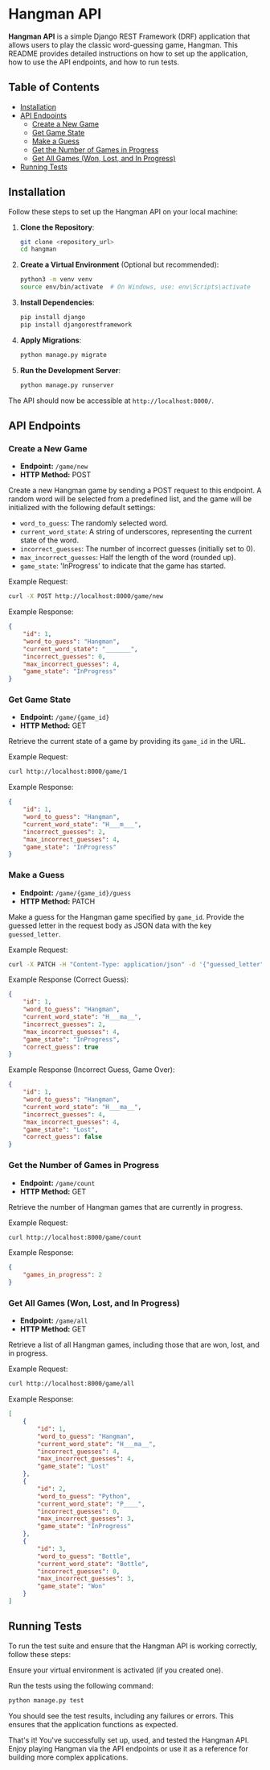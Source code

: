 # Hangman API

**Hangman API** is a simple Django REST Framework (DRF) application that allows users to play the classic word-guessing game, Hangman. This README provides detailed instructions on how to set up the application, how to use the API endpoints, and how to run tests.

## Table of Contents

- [Installation](#installation)
- [API Endpoints](#api-endpoints)
  - [Create a New Game](#create-a-new-game)
  - [Get Game State](#get-game-state)
  - [Make a Guess](#make-a-guess)
  - [Get the Number of Games in Progress](#get-the-number-of-games-in-progress)
  - [Get All Games (Won, Lost, and In Progress)](#get-all-games-won-lost-and-in-progress)
- [Running Tests](#running-tests)

## Installation

Follow these steps to set up the Hangman API on your local machine:

1. **Clone the Repository**:

    ```bash
    git clone <repository_url>
    cd hangman
    ```

2. **Create a Virtual Environment** (Optional but recommended):

    ```bash
    python3 -m venv venv
    source env/bin/activate  # On Windows, use: env\Scripts\activate
    ```

3. **Install Dependencies**:

    ```bash
    pip install django
    pip install djangorestframework
    ```

4. **Apply Migrations**:

    ```bash
    python manage.py migrate
    ```

5. **Run the Development Server**:

    ```bash
    python manage.py runserver
    ```

The API should now be accessible at `http://localhost:8000/`.

## API Endpoints

### Create a New Game

- **Endpoint:** `/game/new`
- **HTTP Method:** POST

Create a new Hangman game by sending a POST request to this endpoint. A random word will be selected from a predefined list, and the game will be initialized with the following default settings:

- `word_to_guess`: The randomly selected word.
- `current_word_state`: A string of underscores, representing the current state of the word.
- `incorrect_guesses`: The number of incorrect guesses (initially set to 0).
- `max_incorrect_guesses`: Half the length of the word (rounded up).
- `game_state`: 'InProgress' to indicate that the game has started.

Example Request:

```bash
curl -X POST http://localhost:8000/game/new
```

Example Response:
```json
{
    "id": 1,
    "word_to_guess": "Hangman",
    "current_word_state": "_______",
    "incorrect_guesses": 0,
    "max_incorrect_guesses": 4,
    "game_state": "InProgress"
}
```
### Get Game State

- **Endpoint:**  `/game/{game_id}`
- **HTTP Method:** GET

Retrieve the current state of a game by providing its `game_id` in the URL.

Example Request:
```bash
curl http://localhost:8000/game/1
```

Example Response:
```json
{
    "id": 1,
    "word_to_guess": "Hangman",
    "current_word_state": "H___m___",
    "incorrect_guesses": 2,
    "max_incorrect_guesses": 4,
    "game_state": "InProgress"
}
```

### Make a Guess

- **Endpoint:**  `/game/{game_id}/guess`
- **HTTP Method:** PATCH

Make a guess for the Hangman game specified by `game_id`. Provide the guessed letter in the request body as JSON data with the key `guessed_letter`.

Example Request:
```bash
curl -X PATCH -H "Content-Type: application/json" -d '{"guessed_letter": "a"}' http://localhost:8000/game/1/guess
```

Example Response (Correct Guess):
```json
{
    "id": 1,
    "word_to_guess": "Hangman",
    "current_word_state": "H___ma__",
    "incorrect_guesses": 2,
    "max_incorrect_guesses": 4,
    "game_state": "InProgress",
    "correct_guess": true
}
```

Example Response (Incorrect Guess, Game Over):
```json
{
    "id": 1,
    "word_to_guess": "Hangman",
    "current_word_state": "H___ma__",
    "incorrect_guesses": 4,
    "max_incorrect_guesses": 4,
    "game_state": "Lost",
    "correct_guess": false
}
```

### Get the Number of Games in Progress

- **Endpoint:**  `/game/count`
- **HTTP Method:** GET

Retrieve the number of Hangman games that are currently in progress.

Example Request:
```bash
curl http://localhost:8000/game/count
```

Example Response:
```json
{
    "games_in_progress": 2
}
```

### Get All Games (Won, Lost, and In Progress)

- **Endpoint:**  `/game/all`
- **HTTP Method:** GET

Retrieve a list of all Hangman games, including those that are won, lost, and in progress.

Example Request:
```bash
curl http://localhost:8000/game/all
```

Example Response:
```json
[
    {
        "id": 1,
        "word_to_guess": "Hangman",
        "current_word_state": "H___ma__",
        "incorrect_guesses": 4,
        "max_incorrect_guesses": 4,
        "game_state": "Lost"
    },
    {
        "id": 2,
        "word_to_guess": "Python",
        "current_word_state": "P____",
        "incorrect_guesses": 0,
        "max_incorrect_guesses": 3,
        "game_state": "InProgress"
    },
    {
        "id": 3,
        "word_to_guess": "Bottle",
        "current_word_state": "Bottle",
        "incorrect_guesses": 0,
        "max_incorrect_guesses": 3,
        "game_state": "Won"
    }
]
```

## Running Tests

To run the test suite and ensure that the Hangman API is working correctly, follow these steps:

Ensure your virtual environment is activated (if you created one).

Run the tests using the following command:
```bash
python manage.py test
```

You should see the test results, including any failures or errors. This ensures that the application functions as expected.

That's it! You've successfully set up, used, and tested the Hangman API. Enjoy playing Hangman via the API endpoints or use it as a reference for building more complex applications.


















